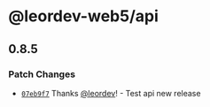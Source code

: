 # @leordev-web5/api

## 0.8.5

### Patch Changes

- [`07eb9f7`](https://github.com/leordev/web5-js/commit/07eb9f774c22e13cfa748ae3b220620c651b2e23) Thanks [@leordev](https://github.com/leordev)! - Test api new release
